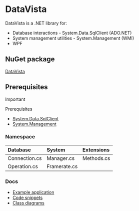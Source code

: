 # DataVista
DataVista is a .NET library for:
  - Database interactions - System.Data.SqlClient (ADO.NET)
  - System management utilities - System.Management (WMI)
  - WPF

## NuGet package
[DataVista](https://www.nuget.org/packages/DataVista/)

## Prerequisites
> [!IMPORTANT]
> Prerequisites
  - [System.Data.SqlClient](https://www.nuget.org/packages/System.Data.SqlClient/)
  - [System.Management](https://www.nuget.org/packages/System.Management/)

### Namespace
| Database             | System       |Extensions   |
| :------------------- | :----------- | :---------- |
| Connection.cs        | Manager.cs   | Methods.cs  |
| Operation.cs         | Framerate.cs |             |

### Docs
  - [Example application](https://github.com/ag-86/DataVista/tree/master/Resources/ApplicationExample)
  - [Code snippets](https://github.com/ag-86/DataVista/tree/master/Resources/CodeSnippets)
  - [Class diagrams](https://github.com/ag-86/DataVista/tree/master/Resources/Documents/Class%20Diagrams)
